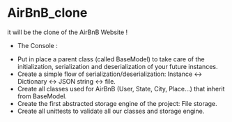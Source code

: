 # AirBnB_clone

it will be the clone of the AirBnB Website !

* The Console :

 -  Put in place a parent class (called BaseModel) to take care of the initialization, serialization and deserialization of your future instances.
 -  Create a simple flow of serialization/deserialization: Instance <-> Dictionary <-> JSON string <-> file.
 -  Create all classes used for AirBnB (User, State, City, Place…) that inherit from BaseModel.
 -  Create the first abstracted storage engine of the project: File storage.
 -  Create all unittests to validate all our classes and storage engine.

